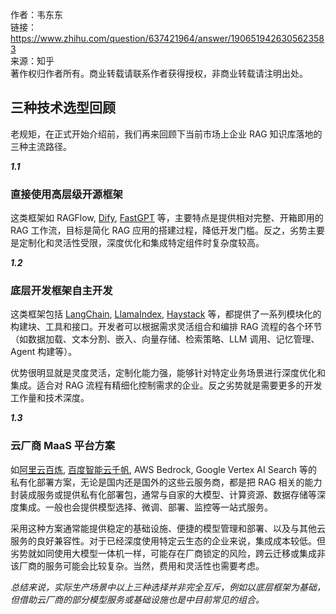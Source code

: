 

作者：韦东东  
链接：https://www.zhihu.com/question/637421964/answer/1906519426305623583  
来源：知乎  
著作权归作者所有。商业转载请联系作者获得授权，非商业转载请注明出处。  
  

## **三种技术选型回顾**

老规矩，在正式开始介绍前，我们再来回顾下当前市场上企业 RAG 知识库落地的三种主流路径。

**_1.1_**

### **直接使用高层级开源框架**

这类框架如 RAGFlow, [Dify](https://zhida.zhihu.com/search?content_id=727565163&content_type=Answer&match_order=1&q=Dify&zd_token=eyJhbGciOiJIUzI1NiIsInR5cCI6IkpXVCJ9.eyJpc3MiOiJ6aGlkYV9zZXJ2ZXIiLCJleHAiOjE3NTUwOTM1MzgsInEiOiJEaWZ5IiwiemhpZGFfc291cmNlIjoiZW50aXR5IiwiY29udGVudF9pZCI6NzI3NTY1MTYzLCJjb250ZW50X3R5cGUiOiJBbnN3ZXIiLCJtYXRjaF9vcmRlciI6MSwiemRfdG9rZW4iOm51bGx9.Z4XIGuvHV8d5ZPKYp7yDpIri01_0wsUFPrdjiPGZa04&zhida_source=entity), [FastGPT](https://zhida.zhihu.com/search?content_id=727565163&content_type=Answer&match_order=1&q=FastGPT&zd_token=eyJhbGciOiJIUzI1NiIsInR5cCI6IkpXVCJ9.eyJpc3MiOiJ6aGlkYV9zZXJ2ZXIiLCJleHAiOjE3NTUwOTM1MzgsInEiOiJGYXN0R1BUIiwiemhpZGFfc291cmNlIjoiZW50aXR5IiwiY29udGVudF9pZCI6NzI3NTY1MTYzLCJjb250ZW50X3R5cGUiOiJBbnN3ZXIiLCJtYXRjaF9vcmRlciI6MSwiemRfdG9rZW4iOm51bGx9.lvSvVtzCc5_2S7SJDb6dyvnMTvLkgp54NfMY9pcl3YQ&zhida_source=entity) 等，主要特点是提供相对完整、开箱即用的 RAG 工作流，目标是简化 RAG 应用的搭建过程，降低开发门槛。反之，劣势主要是定制化和灵活性受限，深度优化和集成特定组件时复杂度较高。

**_1.2_**

### **底层开发框架自主开发**

这类框架包括 [LangChain](https://zhida.zhihu.com/search?content_id=727565163&content_type=Answer&match_order=1&q=LangChain&zd_token=eyJhbGciOiJIUzI1NiIsInR5cCI6IkpXVCJ9.eyJpc3MiOiJ6aGlkYV9zZXJ2ZXIiLCJleHAiOjE3NTUwOTM1MzgsInEiOiJMYW5nQ2hhaW4iLCJ6aGlkYV9zb3VyY2UiOiJlbnRpdHkiLCJjb250ZW50X2lkIjo3Mjc1NjUxNjMsImNvbnRlbnRfdHlwZSI6IkFuc3dlciIsIm1hdGNoX29yZGVyIjoxLCJ6ZF90b2tlbiI6bnVsbH0.uRcNMtpmnQoKxKhGdQzQqnNYEY4EciqRvscDcAzYBts&zhida_source=entity), [LlamaIndex](https://zhida.zhihu.com/search?content_id=727565163&content_type=Answer&match_order=1&q=LlamaIndex&zd_token=eyJhbGciOiJIUzI1NiIsInR5cCI6IkpXVCJ9.eyJpc3MiOiJ6aGlkYV9zZXJ2ZXIiLCJleHAiOjE3NTUwOTM1MzgsInEiOiJMbGFtYUluZGV4IiwiemhpZGFfc291cmNlIjoiZW50aXR5IiwiY29udGVudF9pZCI6NzI3NTY1MTYzLCJjb250ZW50X3R5cGUiOiJBbnN3ZXIiLCJtYXRjaF9vcmRlciI6MSwiemRfdG9rZW4iOm51bGx9.i4eyfd8O0ZlNZsb3N9wjuIMr7WS6RBS0klyY5TBr5RY&zhida_source=entity), [Haystack](https://zhida.zhihu.com/search?content_id=727565163&content_type=Answer&match_order=1&q=Haystack&zd_token=eyJhbGciOiJIUzI1NiIsInR5cCI6IkpXVCJ9.eyJpc3MiOiJ6aGlkYV9zZXJ2ZXIiLCJleHAiOjE3NTUwOTM1MzgsInEiOiJIYXlzdGFjayIsInpoaWRhX3NvdXJjZSI6ImVudGl0eSIsImNvbnRlbnRfaWQiOjcyNzU2NTE2MywiY29udGVudF90eXBlIjoiQW5zd2VyIiwibWF0Y2hfb3JkZXIiOjEsInpkX3Rva2VuIjpudWxsfQ.SKURUAuMmbgBZo6wR7aQ_4bhjRJyoq0SNAgF6ETA6eg&zhida_source=entity) 等，都提供了一系列模块化的构建块、工具和接口。开发者可以根据需求灵活组合和编排 RAG 流程的各个环节（如数据加载、文本分割、嵌入、向量存储、检索策略、LLM 调用、记忆管理、Agent 构建等）。

优势很明显就是灵度灵活，定制化能力强，能够针对特定业务场景进行深度优化和集成。适合对 RAG 流程有精细化控制需求的企业。反之劣势就是需要更多的开发工作量和技术深度。

**_1.3_**

### **云厂商 MaaS 平台方案**

如[阿里云百炼](https://zhida.zhihu.com/search?content_id=727565163&content_type=Answer&match_order=1&q=%E9%98%BF%E9%87%8C%E4%BA%91%E7%99%BE%E7%82%BC&zd_token=eyJhbGciOiJIUzI1NiIsInR5cCI6IkpXVCJ9.eyJpc3MiOiJ6aGlkYV9zZXJ2ZXIiLCJleHAiOjE3NTUwOTM1MzgsInEiOiLpmL_ph4zkupHnmb7ngrwiLCJ6aGlkYV9zb3VyY2UiOiJlbnRpdHkiLCJjb250ZW50X2lkIjo3Mjc1NjUxNjMsImNvbnRlbnRfdHlwZSI6IkFuc3dlciIsIm1hdGNoX29yZGVyIjoxLCJ6ZF90b2tlbiI6bnVsbH0.4ybMdFCi_2oPeEZMvr52jxpgG4RPLXvapFnoO2ddBbA&zhida_source=entity), [百度智能云千帆](https://zhida.zhihu.com/search?content_id=727565163&content_type=Answer&match_order=1&q=%E7%99%BE%E5%BA%A6%E6%99%BA%E8%83%BD%E4%BA%91%E5%8D%83%E5%B8%86&zd_token=eyJhbGciOiJIUzI1NiIsInR5cCI6IkpXVCJ9.eyJpc3MiOiJ6aGlkYV9zZXJ2ZXIiLCJleHAiOjE3NTUwOTM1MzgsInEiOiLnmb7luqbmmbrog73kupHljYPluIYiLCJ6aGlkYV9zb3VyY2UiOiJlbnRpdHkiLCJjb250ZW50X2lkIjo3Mjc1NjUxNjMsImNvbnRlbnRfdHlwZSI6IkFuc3dlciIsIm1hdGNoX29yZGVyIjoxLCJ6ZF90b2tlbiI6bnVsbH0.bZvzIHon5OsioHKD0FTQlNCTZfdsIP5z-sqwsp4tdsY&zhida_source=entity), AWS Bedrock, Google Vertex AI Search 等的私有化部署方案，无论是国内还是国外的这些云服务商，都是把 RAG 相关的能力封装成服务或提供私有化部署包，通常与自家的大模型、计算资源、数据存储等深度集成。一般也会提供模型选择、微调、部署、监控等一站式服务。

采用这种方案通常能提供稳定的基础设施、便捷的模型管理和部署、以及与其他云服务的良好兼容性。对于已经深度使用特定云生态的企业来说，集成成本较低。但劣势就如同使用大模型一体机一样，可能存在厂商锁定的风险，跨云迁移或集成非该厂商的服务可能会比较复杂。当然，费用和灵活性也需要考虑。

_总结来说，实际生产场景中以上三种选择并非完全互斥，例如以底层框架为基础，但借助云厂商的部分模型服务或基础设施也是中目前常见的组合。_